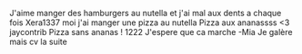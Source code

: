 J'aime manger des hamburgers au nutella et 
j'ai mal aux dents a chaque fois
Xera1337
moi j'ai manger une pizza au nutella
Pizza aux ananassss <3
jaycontrib
Pizza sans ananas !
1222 J'espere que ca marche -Mia
Je galère mais cv
la suite
